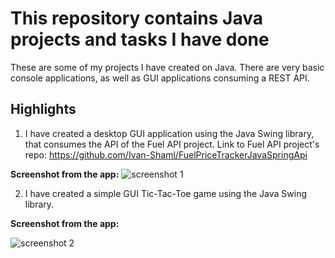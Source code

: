 # This repository contains Java projects and tasks I have done

These are some of my projects I have created on Java.
There are very basic console applications, as well as GUI applications consuming a REST API.

## Highlights

1. I have created a desktop GUI application using the Java Swing library, that consumes the API of the Fuel API project.
Link to Fuel API project's repo: https://github.com/Ivan-Shaml/FuelPriceTrackerJavaSpringApi

**Screenshot from the app:**
![screenshot 1](https://i.ibb.co/X2Nqg0s/Screenshot-2022-03-25-152408.png)

2. I have created a simple GUI Tic-Tac-Toe game using the Java Swing library.

**Screenshot from the app:**

![screenshot 2](https://i.ibb.co/wS3DWjn/tictack.png)
